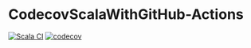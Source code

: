 # CodecovScalaWithGitHub-Actions

[![Scala CI](https://github.com/WadeQ/CodecovScalaWithGitHubActions/actions/workflows/scala.yml/badge.svg)](https://github.com/WadeQ/CodecovScalaWithGitHubActions/actions/workflows/scala.yml)
[![codecov](https://codecov.io/gh/WadeQ/CodecovScalaWithGitHubActions/branch/main/graph/badge.svg?token=SESSVUS31Y)](https://codecov.io/gh/WadeQ/CodecovScalaWithGitHubActions)
